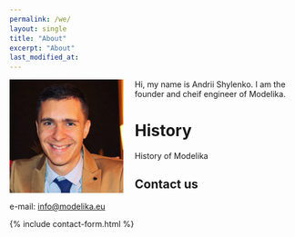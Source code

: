 ```yaml
---
permalink: /we/
layout: single
title: "About"
excerpt: "About"
last_modified_at:
---
```


<img style="float: left; padding-left: 0px; padding-bottom: 10px; padding-right: 20px;" src="/assets/images/me.jpg" > 
Hi, my name is Andrii Shylenko. I am the founder and cheif engineer of Modelika.

# History

History of Modelika

## Contact us

e-mail: info@modelika.eu

{% include contact-form.html %}



